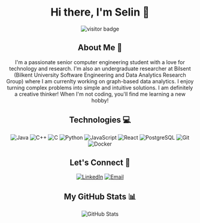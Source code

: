 
<h1 align="center">Hi there, I'm Selin 👋</h1>

<p align="center">
  <img src="https://visitor-badge.glitch.me/badge?page_id=yourusername.yourusername" alt="visitor badge"/>
</p>

<h2 align="center">About Me 🚀</h2>
<p align="center">
  I'm a passionate senior computer engineering student with a love for technology and research. I'm also an undergraduate researcher at Bilsent (Bilkent University Software Engineering and Data Analytics Research Group) where I am currenlty working on graph-based data analytics. I enjoy turning complex problems into simple and intuitive solutions. I am definitely a creative thinker! When I'm not coding, you'll find me learning a new hobby!
</p>

<h2 align="center">Technologies 💻</h2>
<p align="center">
  <!-- Your Languages -->
  <img src="https://img.shields.io/badge/-Java-007396?style=flat&logo=java&logoColor=white" alt="Java"/>
  <img src="https://img.shields.io/badge/-C++-00599C?style=flat&logo=cplusplus&logoColor=white" alt="C++"/>
  <img src="https://img.shields.io/badge/-C-A8B9CC?style=flat&logo=c&logoColor=black" alt="C"/>

  <img src="https://img.shields.io/badge/-Python-3776AB?style=flat&logo=python&logoColor=white" alt="Python"/>
  <img src="https://img.shields.io/badge/-JavaScript-F7DF1E?style=flat&logo=javascript&logoColor=black" alt="JavaScript"/>
  <img src="https://img.shields.io/badge/-React-61DAFB?style=flat&logo=react&logoColor=black" alt="React"/>
  
  <!-- Your Databases -->
<img src="https://img.shields.io/badge/-PostgreSQL-4169E1?style=flat&logo=postgresql&logoColor=white" alt="PostgreSQL"/>

  <!-- Your Tools -->
  <img src="https://img.shields.io/badge/-Git-F05032?style=flat&logo=git&logoColor=white" alt="Git"/>
  <img src="https://img.shields.io/badge/-Docker-2496ED?style=flat&logo=docker&logoColor=white" alt="Docker"/>
</p>

<h2 align="center">Let's Connect 🤝</h2>
<p align="center">
  <a href="https://www.linkedin.com/in/selinbahargundogar/"><img src="https://img.shields.io/badge/-LinkedIn-0077B5?style=flat&logo=Linkedin&logoColor=white" alt="LinkedIn"/></a>
  <a href="mailto:seligna53@gmail.com"><img src="https://img.shields.io/badge/-Email-D14836?style=flat&logo=Gmail&logoColor=white" alt="Email"/></a>
</p>

<h2 align="center">My GitHub Stats 📊</h2>
<p align="center">
  <img src="https://github-readme-stats.vercel.app/api?username=SelinBaharGundogar&show_icons=true&theme=radical" alt="GitHub Stats"/>
</p>

